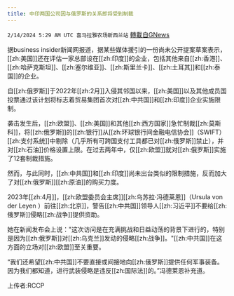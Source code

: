 ```yaml
---
title: 中印两国公司因与俄罗斯的关系即将受到制裁
---
```

`2/14/2024 5:29 AM UTC 喜马拉雅农场新西兰站` [轉載自GNews](https://gnews.org/articles/2304526)

据business insider新闻网报道，据某些媒体援引的一份尚未公开提案草案表示，[[zh:美国]]还在评估一家总部设在[[zh:印度]]的企业，包括其他来自[[zh:香港]]、[[zh:哈萨克斯坦]]、[[zh:塞尔维亚]]、[[zh:斯里兰卡]]、[[zh:土耳其]]和[[zh:泰国]]的企业。

自[[zh:俄罗斯]]于2022年[[zh:2月]]入侵其邻国以来，[[zh:美国]]以及其他成员国投票通过该计划将标志着贸易集团首次对[[zh:中共国]]和[[zh:印度]]企业实施限制。

袭击发生后，[[zh:欧盟]]、[[zh:美国]]和其他[[zh:西方国家]]急忙制裁[[zh:莫斯科]]，将[[zh:俄罗斯]]的[[zh:银行]]从[[zh:环球银行间金融电信协会]]（SWIFT）[[zh:支付系统]]中剔除（几乎所有可跨国支付工具都已对[[zh:俄罗斯]]禁止），并对[[zh:石油]]价格设置上限。在过去两年中，仅[[zh:欧盟]]就对[[zh:俄罗斯]]实施了12套制裁措施。

然而，与此同时，[[zh:中共国]]和[[zh:印度]]尚未出台类似的限制措施，反而加大了对[[zh:俄罗斯]][[zh:原油]]的购买力度。

2023年[[zh:4月]]，[[zh:欧盟委员会主席]][[zh:乌苏拉·冯德莱恩]]（Ursula von der Leyen ）前往[[zh:北京]]，警告[[zh:中共国]]领导人[[zh:习近平]]不要给[[zh:俄罗斯]]侵略[[zh:战争]]提供资助。

她在新闻发布会上说："这次访问是在充满挑战和日益动荡的背景下进行的，特别是因为[[zh:俄罗斯]]对[[zh:乌克兰]]发动的侵略[[zh:战争]]。"[[zh:中共国]]在这方面的立场对[[zh:欧盟]]至关重要。

“我们还希望[[zh:中共国]]不要直接或间接地向[[zh:俄罗斯]]提供任何军事装备。因为我们都知道，进行武装侵略是违反[[zh:国际法]]的。”冯德莱恩补充道。

上传者:RCCP
